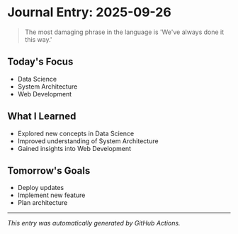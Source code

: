 # Journal Entry: 2025-09-26

> The most damaging phrase in the language is 'We've always done it this way.'

## Today's Focus
- Data Science
- System Architecture
- Web Development

## What I Learned
- Explored new concepts in Data Science
- Improved understanding of System Architecture
- Gained insights into Web Development

## Tomorrow's Goals
- Deploy updates
- Implement new feature
- Plan architecture

---
*This entry was automatically generated by GitHub Actions.*